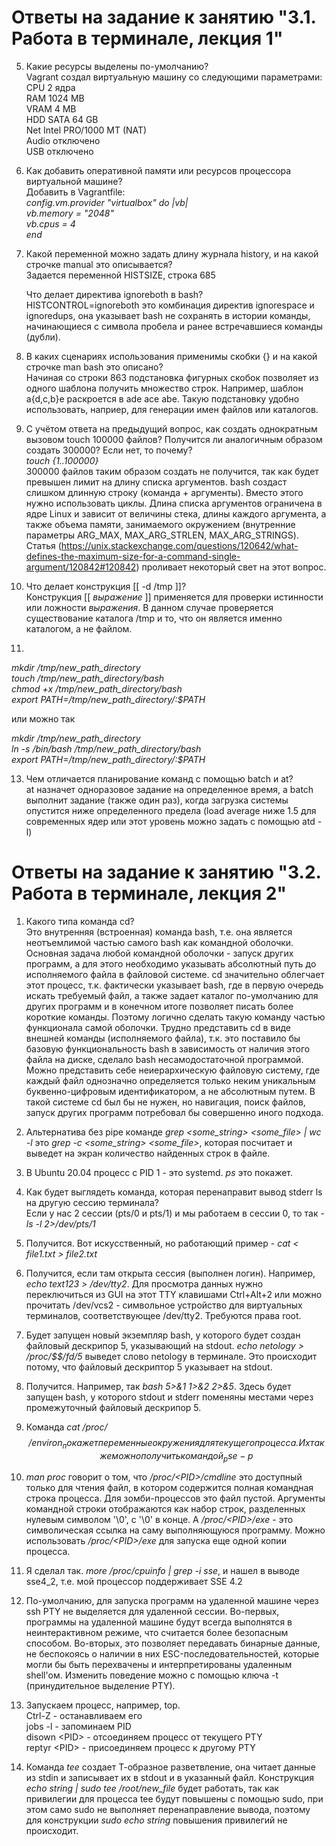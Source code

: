 # Ответы на задание к занятию "3.1. Работа в терминале, лекция 1"
5. Какие ресурсы выделены по-умолчанию? </br>
Vagrant создал виртуальную машину со следующими параметрами: </br>
CPU 2 ядра</br>
RAM 1024 MB</br>
VRAM 4 MB</br>
HDD SATA 64 GB</br>
Net Intel PRO/1000 MT (NAT)</br>
Audio отключено</br>
USB отключено</br>

6. Как добавить оперативной памяти или ресурсов процессора виртуальной машине? </br>
Добавить в Vagrantfile:</br>
_config.vm.provider "virtualbox" do |vb|</br>
     vb.memory = "2048"</br>
     vb.cpus = 4</br>
end_</br>

8. Какой переменной можно задать длину журнала history, и на какой строчке manual это описывается?   
   Задается переменной HISTSIZE, строка 685</br>

   Что делает директива ignoreboth в bash?</br>
   HISTCONTROL=ignoreboth это комбинация директив ignorespace и ignoredups, она указывает bash не сохранять в истории команды, начинающиеся с символа пробела и ранее встречавшиеся команды (дубли).

9. В каких сценариях использования применимы скобки {} и на какой строчке man bash это описано?</br>
Начиная со строки 863 подстановка фигурных скобок позволяет из одного шаблона получить множество строк. Например, шаблон a{d,c,b}e раскроется в ade ace abe. Такую подстановку удобно использовать, наприер, для генерации имен файлов или каталогов.

10. С учётом ответа на предыдущий вопрос, как создать однократным вызовом touch 100000 файлов? Получится ли аналогичным образом создать 300000? Если нет, то почему?</br>
_touch {1..100000}_</br>
300000 файлов таким образом создать не получится, так как будет превышен лимит на длину списка аргументов. bash создаст слишком длинную строку (команда + аргументы). Вместо этого нужно использовать циклы.
Длина списка аргументов ограничена в ядре Linux и зависит от величины стека, длины каждого аргумента, а также объема памяти, занимаемого окружением (внутренние параметры ARG_MAX, MAX_ARG_STRLEN, MAX_ARG_STRINGS). Статья (https://unix.stackexchange.com/questions/120642/what-defines-the-maximum-size-for-a-command-single-argument/120842#120842) проливает некоторый свет на этот вопрос.


11. Что делает конструкция [[ -d /tmp ]]?</br>
Конструкция [[ _выражение_ ]] применяется для проверки истинности или ложности _выражения_.
В данном случае проверяется существование каталога /tmp и то, что он является именно каталогом, а не файлом.</br>

12.
_mkdir /tmp/new_path_directory</br>
touch /tmp/new_path_directory/bash</br>
chmod +x /tmp/new_path_directory/bash</br>
export PATH=/tmp/new_path_directory/:$PATH_</br>

или можно так

_mkdir /tmp/new_path_directory</br>
ln -s /bin/bash /tmp/new_path_directory/bash</br>
export PATH=/tmp/new_path_directory/:$PATH_

13. Чем отличается планирование команд с помощью batch и at?</br>
at назначет одноразовое задание на определенное время, а batch выполнит задание (также один раз), когда загрузка системы опустится ниже определенного предела (load average ниже 1.5 для современных ядер или этот уровень можно задать с помощью atd -l)




# Ответы на задание к занятию "3.2. Работа в терминале, лекция 2"
1. Какого типа команда cd?</br> 
Это внутренняя (встроенная) команда bash, т.е. она является неотъемлимой частью самого bash как командной оболочки.
Основная задача любой командной оболочки - запуск других программ, а для этого необходимо указывать абсолютный путь до исполняемого файла в файловой системе.
cd значительно облегчает этот процесс, т.к. фактически указывает bash, где в первую очередь искать требуемый файл, а также задает каталог по-умолчанию для других программ
и в конечном итоге позволяет писать более короткие команды. Поэтому логично сделать такую команду частью функционала самой оболочки. Трудно представить cd в виде внешней команды 
(исполняемого файла), т.к. это поставило бы базовую функциональность bash в зависимость от наличия этого файла на диске, сделало bash несамодостаточной программой.
Можно представить себе неиерархическую файловую систему, где каждый файл однозначно определяется только неким уникальным буквенно-цифровым идентификатором, а не абсолютным путем.
В такой системе cd был бы не нужен, но навигация, поиск файлов, запуск других программ потребовал бы совершенно иного подхода.

2. Альтернатива без pipe команде _grep <some_string> <some_file> | wc -l_ это _grep -с <some_string> <some_file>_, которая посчитает и выведет на экран количество найденных строк в файле.

3. В Ubuntu 20.04 процесс с PID 1 - это systemd. _ps_ это покажет.

4. Как будет выглядеть команда, которая перенаправит вывод stderr ls на другую сессию терминала?</br>
Если у нас 2 сессии (pts/0 и pts/1) и мы работаем в сессии 0, то так - _ls -l 2>/dev/pts/1_

5. Получится. Вот искусственный, но работающий пример - _cat < file1.txt > file2.txt_

6. Получится, если там открыта сессия (выполнен логин). Например, _echo text123 > /dev/tty2_. Для просмотра данных нужно переключиться из GUI на этот TTY клавишами Ctrl+Alt+2 или можно
прочитать /dev/vcs2 - символьное устройство для виртуальных терминалов, соответствующее /dev/tty2. Требуются права root.

7. Будет запущен новый экземпляр bash, у которого будет создан файловый дескрипор 5, указывающий на stdout. _echo netology > /proc/$$/fd/5_ выведет слово netology в терминале. Это происходит потому, что файловый дескриптор 5 указывает на stdout.

8. Получится. Например, так _bash 5>&1 1>&2 2>&5_. Здесь будет запущен bash, у которого stdout и stderr поменяны местами через промежуточный файловый дескрипор 5.

9. Команда _cat /proc/$$/environ_ покажет переменные окружения для текущего процесса. Их также можно получить командой _ps e -p $$_

10. _man proc_ говорит о том, что _/proc/\<PID\>/cmdline_ это доступный только для чтения файл, в котором содержится полная командная строка процесса. Для зомби-процессов это файл пустой. Аргументы командной строки
отображаются как набор строк, разделенных нулевым символом '\0', с '\0' в конце. А _/proc/\<PID\>/exe_ - это символическая ссылка на саму выполняющуюся программу. Можно использовать _/proc/\<PID\>/exe_ для запуска еще одной
копии процесса.

11. Я сделал так. _more /proc/cpuinfo | grep -i sse_, и нашел в выводе sse4_2, т.е. мой процессор поддерживает SSE 4.2 

12. По-умолчанию, для запуска программ на удаленной машине через ssh PTY не выделяется для удаленной сессии. Во-первых, программы на удаленной машине будут всегда выполнятся в неинтерактивном режиме, что считается более
безопасным способом. Во-вторых, это позволяет передавать бинарные данные, не беспокоясь о наличии в них ESC-последовательностей, которые могли бы быть перехвачены и интерпретированы удаленным shell'ом.
Изменить поведение можно с помощью ключа -t (принудительное выделение PTY).

13. Запускаем процесс, например, top.</br>
Ctrl-Z - останавливаем его</br>
jobs -l - запоминаем PID</br>
disown \<PID\> - отсоединяем процесс от текущего PTY</br>
reptyr \<PID\> - присоединяем процесс к другому PTY</br>

14. Команда _tee_ создает Т-образное разветвление, она читает данные из stdin и записывает их в stdout и в указанный файл. Конструкция _echo string | sudo tee /root/new_file_ будет работать, так как привилегии для процесса tee
будут повышены с помощью sudo, при этом само sudo не выполняет перенаправление вывода, поэтому для конструкции _sudo echo string_ повышения привилегий не происходит.

